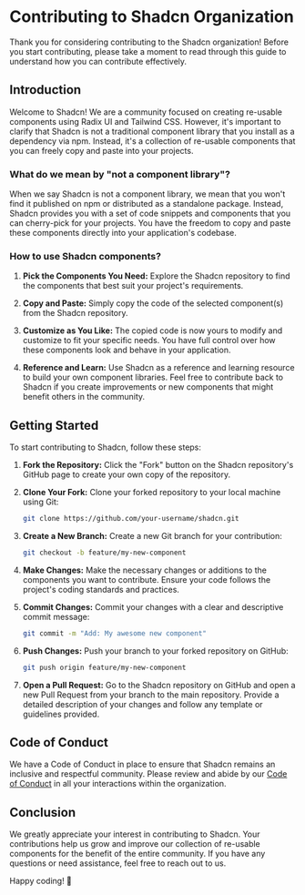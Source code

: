 # Contributing to Shadcn Organization

Thank you for considering contributing to the Shadcn organization! Before you start contributing, please take a moment to read through this guide to understand how you can contribute effectively.

## Introduction

Welcome to Shadcn! We are a community focused on creating re-usable components using Radix UI and Tailwind CSS. However, it's important to clarify that Shadcn is not a traditional component library that you install as a dependency via npm. Instead, it's a collection of re-usable components that you can freely copy and paste into your projects.

### What do we mean by "not a component library"?

When we say Shadcn is not a component library, we mean that you won't find it published on npm or distributed as a standalone package. Instead, Shadcn provides you with a set of code snippets and components that you can cherry-pick for your projects. You have the freedom to copy and paste these components directly into your application's codebase.

### How to use Shadcn components?

1. **Pick the Components You Need:** Explore the Shadcn repository to find the components that best suit your project's requirements.

2. **Copy and Paste:** Simply copy the code of the selected component(s) from the Shadcn repository.

3. **Customize as You Like:** The copied code is now yours to modify and customize to fit your specific needs. You have full control over how these components look and behave in your application.

4. **Reference and Learn:** Use Shadcn as a reference and learning resource to build your own component libraries. Feel free to contribute back to Shadcn if you create improvements or new components that might benefit others in the community.

## Getting Started

To start contributing to Shadcn, follow these steps:

1. **Fork the Repository:** Click the "Fork" button on the Shadcn repository's GitHub page to create your own copy of the repository.

2. **Clone Your Fork:** Clone your forked repository to your local machine using Git:

    ```bash
    git clone https://github.com/your-username/shadcn.git
    ```

3. **Create a New Branch:** Create a new Git branch for your contribution:

    ```bash
    git checkout -b feature/my-new-component
    ```

4. **Make Changes:** Make the necessary changes or additions to the components you want to contribute. Ensure your code follows the project's coding standards and practices.

5. **Commit Changes:** Commit your changes with a clear and descriptive commit message:

    ```bash
    git commit -m "Add: My awesome new component"
    ```

6. **Push Changes:** Push your branch to your forked repository on GitHub:

    ```bash
    git push origin feature/my-new-component
    ```

7. **Open a Pull Request:** Go to the Shadcn repository on GitHub and open a new Pull Request from your branch to the main repository. Provide a detailed description of your changes and follow any template or guidelines provided.

## Code of Conduct

We have a Code of Conduct in place to ensure that Shadcn remains an inclusive and respectful community. Please review and abide by our [Code of Conduct](CODE_OF_CONDUCT.md) in all your interactions within the organization.

## Conclusion

We greatly appreciate your interest in contributing to Shadcn. Your contributions help us grow and improve our collection of re-usable components for the benefit of the entire community. If you have any questions or need assistance, feel free to reach out to us.

Happy coding! 🚀